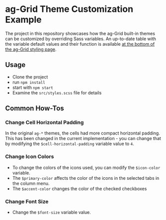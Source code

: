 # ag-Grid Theme Customization Example

The project in this repository showcases how the ag-Grid built-in themes can be customized by overriding Sass variables. 
An up-to-date table with the variable default values and their function is available [at the bottom of the ag-Grid styling page](https://www.ag-grid.com/javascript-grid-styling/).

## Usage

- Clone the project
- run `npm install`
- start with `npm start`
- Examine the `src/styles.scss` file for details

## Common How-Tos

### Change Cell Horizontal Padding

In the original `ag-*` themes, the cells had more compact horizontal padding. This has been changed in the current implementation - you can change that by modifying the `$cell-horizontal-padding` variable value to `4`.

### Change Icon Colors

- To change the colors of the icons used, you can modify the `$icon-color` variable. 
- The `$primary-color` affects the color of the icons in the selected tabs in the column menu.
- The `$accent-color` changes the color of the checked checkboxes

### Change Font Size

- Change the `$font-size` variable value.
